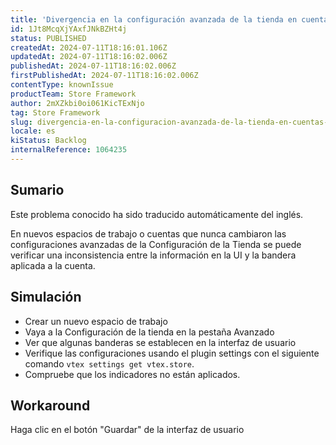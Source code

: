 ```yaml
---
title: 'Divergencia en la configuración avanzada de la tienda en cuentas o espacios de trabajo nuevos'
id: 1Jt8McqXjYAxfJNkBZHt4j
status: PUBLISHED
createdAt: 2024-07-11T18:16:01.106Z
updatedAt: 2024-07-11T18:16:02.006Z
publishedAt: 2024-07-11T18:16:02.006Z
firstPublishedAt: 2024-07-11T18:16:02.006Z
contentType: knownIssue
productTeam: Store Framework
author: 2mXZkbi0oi061KicTExNjo
tag: Store Framework
slug: divergencia-en-la-configuracion-avanzada-de-la-tienda-en-cuentas-o-espacios-de-trabajo-nuevos
locale: es
kiStatus: Backlog
internalReference: 1064235
---
```


## Sumario

<div class="alert alert-info">
  <p>Este problema conocido ha sido traducido automáticamente del inglés.</p>
</div>


En nuevos espacios de trabajo o cuentas que nunca cambiaron las configuraciones avanzadas de la Configuración de la Tienda se puede verificar una inconsistencia entre la información en la UI y la bandera aplicada a la cuenta.


##

## Simulación



- Crear un nuevo espacio de trabajo
- Vaya a la Configuración de la tienda en la pestaña Avanzado
- Ver que algunas banderas se establecen en la interfaz de usuario
- Verifique las configuraciones usando el plugin settings con el siguiente comando `vtex settings get vtex.store`.
- Compruebe que los indicadores no están aplicados.



## Workaround


Haga clic en el botón "Guardar" de la interfaz de usuario




